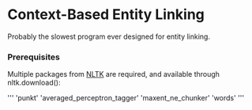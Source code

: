 # Context-Based Entity Linking

Probably the slowest program ever designed for entity linking.

### Prerequisites

Multiple packages from [NLTK](http://www.nltk.org/) are required, and available through nltk.download(<package-name>):

'''
'punkt'
'averaged_perceptron_tagger'
'maxent_ne_chunker'
'words'
'''